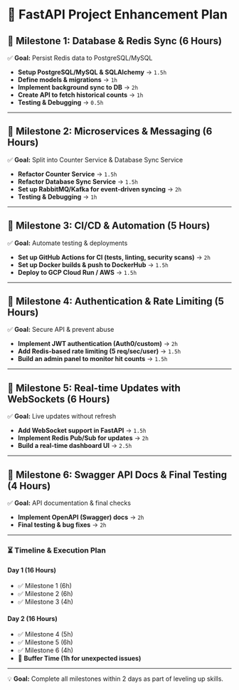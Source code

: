 # 🚀 FastAPI Project Enhancement Plan

## 📌 Milestone 1: Database & Redis Sync (6 Hours)
✅ **Goal:** Persist Redis data to PostgreSQL/MySQL

- **Setup PostgreSQL/MySQL & SQLAlchemy** → `1.5h`
- **Define models & migrations** → `1h`
- **Implement background sync to DB** → `2h`
- **Create API to fetch historical counts** → `1h`
- **Testing & Debugging** → `0.5h`

---

## 📌 Milestone 2: Microservices & Messaging (6 Hours)
✅ **Goal:** Split into Counter Service & Database Sync Service

- **Refactor Counter Service** → `1.5h`
- **Refactor Database Sync Service** → `1.5h`
- **Set up RabbitMQ/Kafka for event-driven syncing** → `2h`
- **Testing & Debugging** → `1h`

---

## 📌 Milestone 3: CI/CD & Automation (5 Hours)
✅ **Goal:** Automate testing & deployments

- **Set up GitHub Actions for CI (tests, linting, security scans)** → `2h`
- **Set up Docker builds & push to DockerHub** → `1.5h`
- **Deploy to GCP Cloud Run / AWS** → `1.5h`

---

## 📌 Milestone 4: Authentication & Rate Limiting (5 Hours)
✅ **Goal:** Secure API & prevent abuse

- **Implement JWT authentication (Auth0/custom)** → `2h`
- **Add Redis-based rate limiting (5 req/sec/user)** → `1.5h`
- **Build an admin panel to monitor hit counts** → `1.5h`

---

## 📌 Milestone 5: Real-time Updates with WebSockets (6 Hours)
✅ **Goal:** Live updates without refresh

- **Add WebSocket support in FastAPI** → `1.5h`
- **Implement Redis Pub/Sub for updates** → `2h`
- **Build a real-time dashboard UI** → `2.5h`

---

## 📌 Milestone 6: Swagger API Docs & Final Testing (4 Hours)
✅ **Goal:** API documentation & final checks

- **Implement OpenAPI (Swagger) docs** → `2h`
- **Final testing & bug fixes** → `2h`

---

### ⏳ **Timeline & Execution Plan**

#### **Day 1 (16 Hours)**
- ✅ Milestone 1 (6h)
- ✅ Milestone 2 (6h)
- ✅ Milestone 3 (4h)

#### **Day 2 (16 Hours)**
- ✅ Milestone 4 (5h)
- ✅ Milestone 5 (6h)
- ✅ Milestone 6 (4h)
- 🔄 **Buffer Time (1h for unexpected issues)**

---

💡 **Goal:** Complete all milestones within 2 days as part of leveling up skills.


